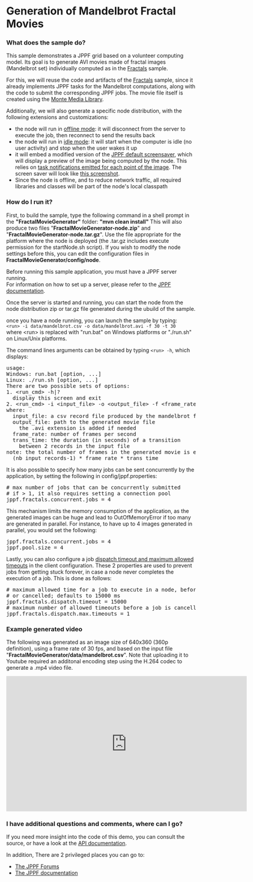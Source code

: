 # Generation of Mandelbrot Fractal Movies

<h3>What does the sample do?</h3>
This sample demonstrates a JPPF grid based on a volunteer computing model.
Its goal is to generate AVI movies made of fractal images (Mandelbrot set) individually computed as in the <a href="../Fractals/Readme">Fractals</a> sample.
<p>For this, we will reuse the code and artifacts of the <a href="../Fractals/Readme">Fractals</a> sample, since it already implements JPPF tasks for the Mandelbrot computations,
along with the code to submit the corresponding JPPF jobs.
The movie file itself is created using the <a href="http://www.randelshofer.ch/monte/">Monte Media Library</a>.
<p>Additionally, we will also generate a specific node distribution, with the following extensions and customizations:
<ul class="samplesList">
  <li>the node will run in <a href="https://www.jppf.org/doc/6.3/index.php?title=Deployment_and_run_modes#Offline_nodes">offline mode</a>:
  it will disconnect from the server to execute the job, then reconnect to send the results back</li>
  <li>the node will run in <a href="https://www.jppf.org/doc/6.3/index.php?title=Deployment_and_run_modes#JPPF_Node_in_.E2.80.9CIdle_Host.E2.80.9D_mode">idle mode</a>:
  it will start when the computer is idle (no user activity) and stop when the user wakes it up</li>
  <li>it will embed a modified version of the <a href="https://www.jppf.org/doc/6.3/index.php?title=JPPF_node_screensaver#JPPF_built-in_screensaver">JPPF default screensaver</a>,
  which will display a preview of the image being computed by the node.
  This relies on <a href="https://www.jppf.org/doc/6.3/index.php?title=Task_objects#Sending_notifications_from_a_task">task notifications emitted for each point of the image</a>.
  The screen saver will look like <a href="../shared/images/MandelbrotNode.gif" target="_blank">this screenshot</a>.</li>
  <li>Since the node is offline, and to reduce network traffic, all required libraries and classes will be part of the node's local classpath</li>
</ul>

<h3>How do I run it?</h3>
<p>First, to build the sample, type the following command in a shell prompt in the <b>"FractalMovieGenerator"</b> folder: <b>"mvn clean install"</b>
This will also produce two files "<b>FractalMovieGenerator-node.zip</b>" and "<b>FractalMovieGenerator-node.tar.gz</b>".
Use the file appropriate for the platform where the node is deployed (the .tar.gz includes execute permission for the startNode.sh script).
If you wish to modify the node settings before this, you can edit the configuration files in <b>FractalMovieGenerator/config/node</b>.<br>

<p>Before running this sample application, you must have a JPPF server running.<br>
For information on how to set up a server, please refer to the <a href="https://www.jppf.org/doc/6.3/index.php?title=Introduction">JPPF documentation</a>.

<p>Once the server is started and running, you can start the node from the node distribution zip or tar.gz file generated during the ubuild of the sample.

<p>once you have a node running, you can launch the sample by typing:<br/>
<code>&lt;run&gt; -i data/mandelbrot.csv -o data/mandelbrot.avi -f 30 -t 30</code><br/>
where &lt;run&gt; is replaced with "run.bat" on Windows platforms or "./run.sh" on Linux/Unix platforms.
<p>The command lines arguments can be obtained by typing <code>&lt;run&gt; -h</code>, which displays:
<pre Class="samples">usage:
Windows: run.bat [option, ...]
Linux: ./run.sh [option, ...]
There are two possible sets of options:
1. &lt;run_cmd&gt; -h|?
  display this screen and exit
2. &lt;run_cmd&gt; -i &lt;input_file&gt; -o &lt;output_file&gt; -f &lt;frame_rate&gt; -t &lt;trans_time&gt;
where:
  input_file: a csv record file produced by the mandelbrot fractal sample
  output_file: path to the generated movie file
    the .avi extension is added if needed
  frame_rate: number of frames per second
  trans_time: the duration (in seconds) of a transition
    between 2 records in the input file
note: the total number of frames in the generated movie is equal to
  (nb_input_records-1) * frame_rate * trans_time
</pre>

<p>It is also possible to specify how many jobs can be sent concurrently by the application, by setting the following in config/jppf.properties:
<pre class="prettyprint lang-conf">
# max number of jobs that can be concurrently submitted
# if &gt; 1, it also requires setting a connection pool
jppf.fractals.concurrent.jobs = 4
</pre>

<p>This mechanism limits the memory consumption of the application, as the generated images can be huge and lead to OutOfMemoryError if too many are generated in parallel.
For instance, to have up to 4 images generated in parallel, you would set the following:
<pre class="prettyprint lang-conf">
jppf.fractals.concurrent.jobs = 4
jppf.pool.size = 4
</pre>

<p>Lastly, you can also configure a job <a href="https://www.jppf.org/doc/6.3/index.php?title=Job_Service_Level_Agreement#Expiration_of_job_dispatches">
dispatch timeout and maximum allowed timeouts</a> in the client configuration.
These 2 properties are used to prevent jobs from getting stuck forever, in case a node never completes the execution of a job. This is done as follows:
<pre class="prettyprint lang-conf">
# maximum allowed time for a job to execute in a node, before it is resubmitted
# or cancelled; defaults to 15000 ms
jppf.fractals.dispatch.timeout = 15000
# maximum number of allowed timeouts before a job is cancelled; defaults to 1
jppf.fractals.dispatch.max.timeouts = 1
</pre>

<h3>Example generated video</h3>
The following was generated as an image size of 640x360 (360p definition), using a frame rate of 30 fps, and based on the input file "<b>FractalMovieGenerator/data/mandelbrot.csv</b>".
Note that uploading it to Youtube required an additonal encoding step using the H.264 codec to generate a .mp4 video file.
<p><iframe width="640" height="360" src="http://www.youtube.com/embed/JDVBQHkEsMM?feature=player_detailpage" frameborder="0" allowfullscreen></iframe>

<h3>I have additional questions and comments, where can I go?</h3>
<p>If you need more insight into the code of this demo, you can consult the source, or have a look at the <a href="javadoc/index">API documentation</a>.
<p>In addition, There are 2 privileged places you can go to:
<ul class="samplesList">
  <li><a href="https://www.jppf.org/forums">The JPPF Forums</a></li>
  <li><a href="https://www.jppf.org/doc/6.3/">The JPPF documentation</a></li>
</ul>

